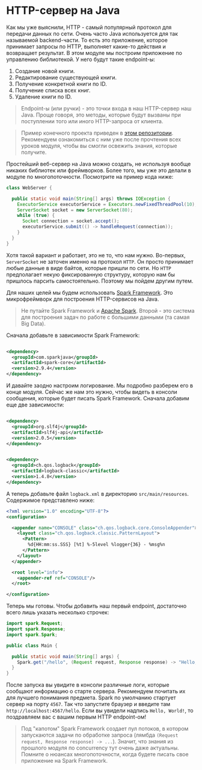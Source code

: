 # HTTP-сервер на Java

Как мы уже выяснили, HTTP - самый популярный протокол для передачи данных по сети. Очень часто Java
используется для так называемой backend-части. То есть это приложение, которое принимает запросы по
HTTP, выполняет какие-то действия и возвращает результат. В этом модуле мы построим приложение по
управлению библиотекой. У него будут такие endpoint-ы:

1. Создание новой книги.
2. Редактирование существующей книги.
3. Получение конкретной книги по ID.
4. Получение списка всех книг.
5. Удаление книги по ID.

> Endpoint-ы (или ручки) - это точки входа в наш HTTP-сервер наш Java. Проще говоря, это методы, которые будут вызваны при поступлении
> того или иного HTTP-запроса от клиента.

> Пример конечного проекта приведен в [этом репозитории](https://github.com/SimonHarmonicMinor/java-spark-framework-http-server-example).
> Рекомендуем ознакомиться с ним уже после прочтения всех уроков модуля, чтобы вы смогли освежить знания, которые получите.

Простейший веб-сервер на Java можно создать, не используя вообще никаких библиотек или фреймворков.
Более того, мы уже это делали в модуле по многопоточности. Посмотрите на пример кода ниже:

```java
class WebServer {

  public static void main(String[] args) throws IOException {
    ExecutorService executorService = Executors.newFixedThreadPool(10);
    ServerSocket socket = new ServerSocket(80);
    while (true) {
      Socket connection = socket.accept();
      executorService.submit(() -> handleRequest(connection));
    }
  }
}
```

Хотя такой вариант и работает, это не то, что нам нужно. Во-первых, `ServerSocket` не заточен именно
на протокол `HTTP`. Он просто принимает любые данные в виде байтов, которые пришли по сети.
Но `HTTP` предполагает некую фиксированную структуру, которую нам бы пришлось парсить
самостоятельно. Поэтому мы пойдем другим путем.

Для наших целей мы будем использовать [Spark Framework](https://habr.com/ru/articles/339684/). Это
микрофреймворк для построения HTTP-сервисов на Java.

> Не путайте Spark Framework и [Apache Spark](https://spark.apache.org/).
> Второй - это система для построения задач по работе с большими данными (та самая Big Data).

Сначала добавьте в зависимости Spark Framework:

```xml

<dependency>
  <groupId>com.sparkjava</groupId>
  <artifactId>spark-core</artifactId>
  <version>2.9.4</version>
</dependency>
```

И давайте заодно настроим логирование. Мы подробно разберем его в конце модуля. Сейчас же нам это
нужно, чтобы видеть в консоли сообщения, которые будет писать Spark Framework. Сначала добавим еще
две зависимости:

```xml

<dependency>
  <groupId>org.slf4j</groupId>
  <artifactId>slf4j-api</artifactId>
  <version>2.0.5</version>
</dependency>
```

```xml

<dependency>
  <groupId>ch.qos.logback</groupId>
  <artifactId>logback-classic</artifactId>
  <version>1.4.8</version>
</dependency>
```

А теперь добавьте файл `logback.xml` в директорию `src/main/resources`. Содержимое представлено
ниже:

```xml
<?xml version="1.0" encoding="UTF-8"?>
<configuration>

  <appender name="CONSOLE" class="ch.qos.logback.core.ConsoleAppender">
    <layout class="ch.qos.logback.classic.PatternLayout">
      <Pattern>
        %d{HH:mm:ss.SSS} [%t] %-5level %logger{36} - %msg%n
      </Pattern>
    </layout>
  </appender>

  <root level="info">
    <appender-ref ref="CONSOLE"/>
  </root>

</configuration>
```

Теперь мы готовы. Чтобы добавить наш первый endpoint, достаточно всего лишь указать несколько
строчек:

```java
import spark.Request;
import spark.Response;
import spark.Spark;

public class Main {

  public static void main(String[] args) {
    Spark.get("/hello", (Request request, Response response) -> "Hello, World!");
  }
}
```

После запуска вы увидите в консоли различные логи, которые сообщают информацию о старте сервера.
Рекомендуем почитать их для лучшего понимания предмета. Spark по умолчанию стартует сервер на
порту `4567`. Так что запустите браузер и введите там `http://localhost:4567/hello`. Если вы увидели
надпись `Hello, World!`, то поздравляем вас с вашим первым HTTP endpoint-ом!

> Под "капотом" Spark Framework создает пул потоков, в котором запускаются задачи по обработке запроса (лямбда `(Request request, Response response) -> ...`).
> Значит, что знания из прошлого модуля по concurrency тут очень даже актуальны.
> Помните о нюансах многопоточности, когда будете писать свое приложение на Spark Framework.
